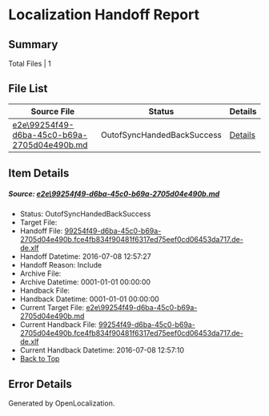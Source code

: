 # <a name='report-top'></a> Localization Handoff Report

## Summary
 Total Files | 1

## File List
 Source File | Status | Details 
 ----------- | ------ | ------- 
 [e2e\99254f49-d6ba-45c0-b69a-2705d04e490b.md](https://github.com/OpenLocalizationTestOrg/oltest/blob/2f7caf30be55682bdf3798d3ac945360870c21be/e2e/99254f49-d6ba-45c0-b69a-2705d04e490b.md) | OutofSyncHandedBackSuccess | [Details](#08c1f2dfc350e7a58b86c1e5e5a2cbf4c3cc41d11)

## Item Details
##### <a name='08c1f2dfc350e7a58b86c1e5e5a2cbf4c3cc41d11'></a> Source: [e2e\99254f49-d6ba-45c0-b69a-2705d04e490b.md](https://github.com/OpenLocalizationTestOrg/oltest/blob/2f7caf30be55682bdf3798d3ac945360870c21be/e2e/99254f49-d6ba-45c0-b69a-2705d04e490b.md)
* Status: OutofSyncHandedBackSuccess
* Target File: 
* Handoff File: [99254f49-d6ba-45c0-b69a-2705d04e490b.fce4fb834f90481f6317ed75eef0cd06453da717.de-de.xlf](https://github.com/OpenLocalizationTestOrg/olhandoff-e2e/blob/111c365e6c1da9df5e835f787c265051169aeba2/ol-handoff/OpenLocalizationTestOrg/oltest-dede-fly/ci/ht/99254f49-d6ba-45c0-b69a-2705d04e490b.fce4fb834f90481f6317ed75eef0cd06453da717.de-de.xlf)
* Handoff Datetime: 2016-07-08 12:57:27
* Handoff Reason: Include
* Archive File: 
* Archive Datetime: 0001-01-01 00:00:00
* Handback File: 
* Handback Datetime: 0001-01-01 00:00:00
* Current Target File: [e2e\99254f49-d6ba-45c0-b69a-2705d04e490b.md](https://github.com/OpenLocalizationTestOrg/oltest-dede-fly/blob/539c98f4e9cefc3b901fb64c8e8991739590f787/e2e/99254f49-d6ba-45c0-b69a-2705d04e490b.md)
* Current Handback File: [99254f49-d6ba-45c0-b69a-2705d04e490b.fce4fb834f90481f6317ed75eef0cd06453da717.de-de.xlf](https://github.com/OpenLocalizationTestOrg/olhandback-e2e/blob/91aea48167cb6267564e3a28963fecdaea147f60/ol-handback/OpenLocalizationTestOrg/oltest-dede-fly/ci/ht/99254f49-d6ba-45c0-b69a-2705d04e490b.fce4fb834f90481f6317ed75eef0cd06453da717.de-de.xlf)
* Current Handback Datetime: 2016-07-08 12:57:10
* [Back to Top](#report-top)


## Error Details

Generated by OpenLocalization.

